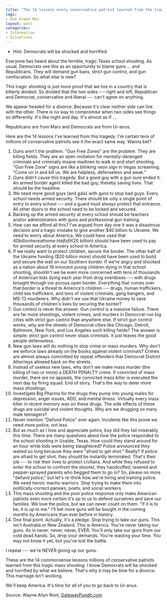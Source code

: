 ```yaml
---
title: "The 14 lessons every conservative patriot learned from the tragic Texas school shooting"
tags:
- One Armed Man
layout: post
categories:
- Information
- Situations
---
```


- Hint: Democrats will be shocked and horrified.

Everyone has heard about the terrible, tragic Texas school shooting. As usual, Democrats see this as an opportunity to blame guns ... and Republicans. They will demand gun bans, strict gun control, and gun confiscation. So what else is new?

This tragic shooting is just more proof that we live in a country that is bitterly divided. So divided that the two sides --- right and left, Republican and Democrat, conservative and liberal --- can't agree on anything.

We appear headed for a divorce. Because it's clear neither side can live with the other. There is no way to compromise when two sides see things so differently. It's like night and day. It's almost as if ...

Republicans are from Mars and Democrats are from Ur-anus.

Here are the 14 lessons I've learned from this tragedy. I'm certain tens of millions of conservative patriots see it the exact same way. Wanna bet?

1. Guns aren't the problem. "Gun Free Zones" are the problem. They are killing fields. They are an open invitation for mentally-deranged criminals and criminally insane madmen to walk in and start shooting. "Gun Free Zone" signs are like a blinking neon sign in Vegas screaming, "Come on in and kill us. We are helpless, defenseless and weak."
2. Guns didn't cause this tragedy. But a good guy with a gun sure ended it. An armed border agent killed the bad guy, thereby saving lives. That should be the headline.
3. We need more good guys (and gals) with guns to stop bad guys. Every school needs armed security. There should be only a single point of entry to every school --- and a guard must always protect that entrance. All other doors to the school need to be locked and secured.
4. Backing up the armed security at every school should be teachers and/or administrators with guns and professional gun training.
5. How can we afford all this? I've argued from day one it was a disastrous decision and a tragic mistake to give another $40 billion to Ukraine. We need to worry about America. We could have used that $40 billion here at home. Half of it ($20 billion) should have been used to pay for armed security at every school in America.
6. If we really want to protect children, secure the border. The other half of the Ukraine funding ($20 billion more) should have been used to build and secure the wall on our Southern border. If we're angry and shocked as a nation about 19 innocent young children dying in that school shooting, shouldn't we be even more concerned with tens of thousands of American kids dying each year from drug overdoses --- with drugs brought through our porous open border. Everything that comes over that border is a threat to America's children --- drugs, human traffickers, child sex traffickers, and tons of violent criminals, gang bangers, and MS-13 murderers. Why didn't we use that Ukraine money to save thousands of children's lives by securing the border?
7. Gun control is never the answer. Gun control is a massive failure. There are far more shootings, violent crimes, and murders in Democrat-run big cities with strict gun control than anywhere else. If strict gun control works, why are the streets of Democrat cities like Chicago, Detroit, Baltimore, New York, and Los Angeles such killing fields? The answer is simple: strict gun control never stops criminals. It just leaves the good people defenseless.
8. New gun laws will do nothing to stop crime or mass murders. Why don't we enforce laws already on the books against violent criminals? Crimes are almost always committed by repeat offenders that Democrat District Attorneys allowed back on the streets.
9. Instead of useless new laws, why don't we make mass murder (the killing of two or more) a DEATH PENALTY crime. If convicted of mass murder, there are no appeals, the convicted mass killer is executed the next day by firing squad. End of story. That's the way to deter more mass shootings.
10. Investigate Big Pharma for the drugs they pump into young males for depression, anger issues, ADD, and mental illness. Virtually every mass killer in recent memory was on these drugs. The side effects of these drugs are suicidal and violent thoughts. Why are we drugging so many male teenagers?
11. Never mention "Defund Police" ever again. Incidents like this prove we need more police, not less.
12. But as much as I love and appreciate police, boy did they fail miserably this time. There are many questions about how the police responded to the school shooting in Uvalde, Texas. How could they stand around for an hour while kids were being slaughtered? Police announced they waited so long because they were "afraid to get shot." Really? If police are afraid to get shot, they should be instantly terminated. That's their job --- to risk their lives to protect civilians. And while they refused to enter the school to confront the shooter, they handcuffed, tasered and pepper-sprayed parents who begged them to go in? So, please no more "defund police," but let's re-think how we're hiring and training police. We need heroic macho warriors. Stop trying to make them into politically-correct pansies, poets, and social workers.
13. This mass shooting and the poor police response only make American patriots even more certain it's up to us to defend ourselves and save our families. We love the police, but we can never count on them. "If it is to be, it is up to me." I'll bet more guns will be bought in the coming months by Americans than ever before in history.
14. One final point. Actually, it's a pledge. Stop trying to take our guns. This isn't Australia or New Zealand. This is America. You're never taking our guns. As in never, never, never, EVER. You'll only take our guns from our cold dead hands. So, drop your demands. You're wasting your time. You may not know it yet, but you've lost the battle.

I repeat --- we're NEVER giving up our guns.

These are the 14 commonsense lessons millions of conservative patriots learned from this tragic mass shooting. I know Democrats will be shocked and horrified by what we believe. That's why it may be time for a divorce. This marriage isn't working.

We'll keep America. It's time for all of you to go back to Ur-anus.

Source: Wayne Allyn Root, [GatewayPundit.com](https://www.thegatewaypundit.com/2022/05/wayne-root-14-lessons-every-conservative-patriot-learned-tragic-texas-school-shooting-hint-democrats-will-shocked-horrified/)